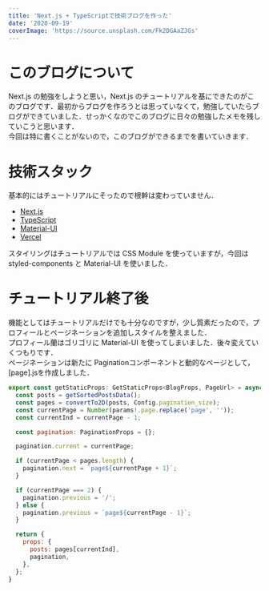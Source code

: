 ```yaml
---
title: 'Next.js + TypeScriptで技術ブログを作った'
date: '2020-09-19'
coverImage: 'https://source.unsplash.com/Fk2DGAaZJGs'
---
```


# このブログについて
Next.js の勉強をしようと思い，Next.js のチュートリアルを基にできたのがこのブログです．最初からブログを作ろうとは思っていなくて，勉強していたらブログができていました．せっかくなのでこのブログに日々の勉強したメモを残していこうと思います．<br>
今回は特に書くことがないので，このブログができるまでを書いていきます．

# 技術スタック
基本的にはチュートリアルにそったので根幹は変わっていません．
* [Next.js](https://nextjs.org/)
* [TypeScript](https://www.typescriptlang.org/)
* [Material-UI](https://material-ui.com/)
* [Vercel](https://vercel.com/dashboard)

スタイリングはチュートリアルでは CSS Module を使っていますが，今回は styled-components と Material-UI を使いました．

# チュートリアル終了後
機能としてはチュートリアルだけでも十分なのですが，少し質素だったので，プロフィールとページネーションを追加しスタイルを整えました．<br>
プロフィール蘭はゴリゴリに Material-UI を使ってしまいました．後々変えていくつもりです．<br>
ページネーションは新たに Paginationコンポーネントと動的なページとして，[page].jsを作成しました．

```Javascript
export const getStaticProps: GetStaticProps<BlogProps, PageUrl> = async ({ params }) => {
  const posts = getSortedPostsData();
  const pages = convertTo2D(posts, Config.pagination_size);
  const currentPage = Number(params!.page.replace('page', ''));
  const currentInd = currentPage - 1;

  const pagination: PaginationProps = {};

  pagination.current = currentPage;

  if (currentPage < pages.length) {
    pagination.next = `page${currentPage + 1}`;
  }

  if (currentPage === 2) {
    pagination.previous = '/';
  } else {
    pagination.previous = `page${currentPage - 1}`;
  }

  return {
    props: {
      posts: pages[currentInd],
      pagination,
    },
  };
}
```

